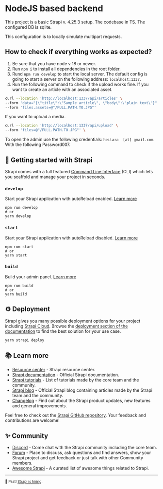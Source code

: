 # NodeJS based backend

This project is a basic Strapi v. 4.25.3 setup.
The codebase in TS. The configured DB is sqlite.

This configuration is to locally simulate multipart requests.

## How to check if everything works as expected?

1. Be sure that you have node v 18 or newer.
1. Run `npm i` to install all dependencies in the root folder.
1. Rund `npm run develop` to start the local server. The default config is going to start a server on the following address: `localhost:1337`.
1. Run the following command to check if the upload works fine.
If you want to create an article with an associated asset.
```bash
curl --location 'http://localhost:1337/api/articles' \
--form 'data="{\"title\":\"Sample article\", \"body\":\"plain text\"}"' \
--form 'files.assets=@"/FULL.PATH.TO.JPG"'
```
If you want to upload a media.
```bash
curl --location 'http://localhost:1337/api/upload' \
--form 'files=@"/FULL.PATH.TO.JPG"' \
```

To open the admin use the following credentials: `heitara  [at] gmail.com`.
With the following Password007.


## 🚀 Getting started with Strapi

Strapi comes with a full featured [Command Line Interface](https://docs.strapi.io/dev-docs/cli) (CLI) which lets you scaffold and manage your project in seconds.

### `develop`

Start your Strapi application with autoReload enabled. [Learn more](https://docs.strapi.io/dev-docs/cli#strapi-develop)

```
npm run develop
# or
yarn develop
```

### `start`

Start your Strapi application with autoReload disabled. [Learn more](https://docs.strapi.io/dev-docs/cli#strapi-start)

```
npm run start
# or
yarn start
```

### `build`

Build your admin panel. [Learn more](https://docs.strapi.io/dev-docs/cli#strapi-build)

```
npm run build
# or
yarn build
```

## ⚙️ Deployment

Strapi gives you many possible deployment options for your project including [Strapi Cloud](https://cloud.strapi.io). Browse the [deployment section of the documentation](https://docs.strapi.io/dev-docs/deployment) to find the best solution for your use case.

```
yarn strapi deploy
```

## 📚 Learn more

- [Resource center](https://strapi.io/resource-center) - Strapi resource center.
- [Strapi documentation](https://docs.strapi.io) - Official Strapi documentation.
- [Strapi tutorials](https://strapi.io/tutorials) - List of tutorials made by the core team and the community.
- [Strapi blog](https://strapi.io/blog) - Official Strapi blog containing articles made by the Strapi team and the community.
- [Changelog](https://strapi.io/changelog) - Find out about the Strapi product updates, new features and general improvements.

Feel free to check out the [Strapi GitHub repository](https://github.com/strapi/strapi). Your feedback and contributions are welcome!

## ✨ Community

- [Discord](https://discord.strapi.io) - Come chat with the Strapi community including the core team.
- [Forum](https://forum.strapi.io/) - Place to discuss, ask questions and find answers, show your Strapi project and get feedback or just talk with other Community members.
- [Awesome Strapi](https://github.com/strapi/awesome-strapi) - A curated list of awesome things related to Strapi.

---

<sub>🤫 Psst! [Strapi is hiring](https://strapi.io/careers).</sub>
